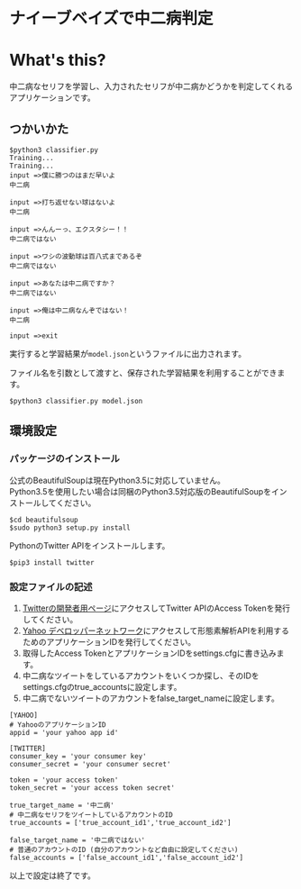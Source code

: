 ナイーブベイズで中二病判定
==========================

# What's this?
中二病なセリフを学習し、入力されたセリフが中二病かどうかを判定してくれるアプリケーションです。

## つかいかた

```
$python3 classifier.py
Training...
Training...
input =>僕に勝つのはまだ早いよ
中二病

input =>打ち返せない球はないよ
中二病

input =>んんーっ、エクスタシー！！
中二病ではない

input =>ワシの波動球は百八式まであるぞ
中二病ではない

input =>あなたは中二病ですか？
中二病ではない

input =>俺は中二病なんぞではない！
中二病

input =>exit
```

実行すると学習結果が```model.json```というファイルに出力されます。  

ファイル名を引数として渡すと、保存された学習結果を利用することができます。

```
$python3 classifier.py model.json
```

## 環境設定
### パッケージのインストール
公式のBeautifulSoupは現在Python3.5に対応していません。  
Python3.5を使用したい場合は同梱のPython3.5対応版のBeautifulSoupをインストールしてください。  

```
$cd beautifulsoup
$sudo python3 setup.py install
```

PythonのTwitter APIをインストールします。
```
$pip3 install twitter
```

### 設定ファイルの記述
1. [Twitterの開発者用ページ](https://apps.twitter.com/)にアクセスしてTwitter APIのAccess Tokenを発行してください。
2. [Yahoo デベロッパーネットワーク](http://developer.yahoo.co.jp/start/)にアクセスして形態素解析APIを利用するためのアプリケーションIDを発行してください。
3. 取得したAccess TokenとアプリケーションIDをsettings.cfgに書き込みます。
4. 中二病なツイートをしているアカウントをいくつか探し、そのIDをsettings.cfgのtrue_accountsに設定します。
5. 中二病でないツイートのアカウントをfalse_target_nameに設定します。

```
[YAHOO]
# YahooのアプリケーションID
appid = 'your yahoo app id'

[TWITTER]
consumer_key = 'your consumer key'
consumer_secret = 'your consumer secret'

token = 'your access token'
token_secret = 'your access token secret'

true_target_name = '中二病'
# 中二病なセリフをツイートしているアカウントのID
true_accounts = ['true_account_id1','true_account_id2']

false_target_name = '中二病ではない'
# 普通のアカウントのID (自分のアカウントなど自由に設定してください)
false_accounts = ['false_account_id1','false_account_id2']
```

以上で設定は終了です。
